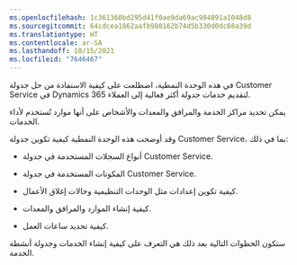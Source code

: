 ```yaml
---
ms.openlocfilehash: 1c361360bd295d41f0ae9da69ac984891a1048d8
ms.sourcegitcommit: 64cdcea1862aafb980162b74d5b330d0dc68a39d
ms.translationtype: HT
ms.contentlocale: ar-SA
ms.lasthandoff: 10/15/2021
ms.locfileid: "7646467"
---
```

في هذه الوحدة النمطية، اضطلعت على كيفية الاستفادة من حل جدولة Customer Service في Dynamics 365 لتقديم خدمات جدولة أكثر فعالية إلى العملاء.

يمكن تحديد مراكز الخدمة والمرافق والمعدات والأشخاص على أنها موارد تُستخدم لأداء الخدمات.

وقد أوضحت هذه الوحدة النمطية كيفية تكوين جدولة Customer Service، بما في ذلك:

-   أنواع السجلات المستخدمة في جدولة Customer Service.

-   المكونات المستخدمة في جدولة Customer Service.

-   كيفية تكوين إعدادات مثل الوحدات التنظيمية وحالات إغلاق الأعمال.

-   كيفية إنشاء الموارد والمرافق والمعدات.

-   كيفية تحديد ساعات العمل.

ستكون الخطوات التالية بعد ذلك هي التعرف على كيفية إنشاء الخدمات وجدولة أنشطة الخدمة.
